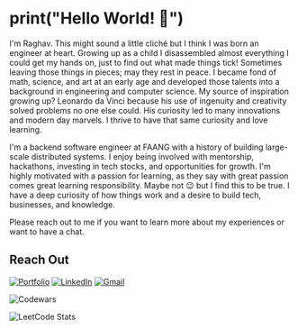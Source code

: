 <!--
**raghavthakur/raghavthakur** is a ✨ _special_ ✨ repository because its `README.md` (this file) appears on your GitHub profile.

Here are some ideas to get you started:

- 🔭 I’m currently working on ...
- 🌱 I’m currently learning ...
- 👯 I’m looking to collaborate on ...
- 🤔 I’m looking for help with ...
- 💬 Ask me about ...
- 📫 How to reach me: ...
- 😄 Pronouns: ...
- ⚡ Fun fact: ...
-->

# print("Hello World! 👋")
I'm Raghav. This might sound a little cliché but I think I was born an engineer at heart. Growing up as a child I disassembled almost everything I could get my hands on, just to find out what made things tick! Sometimes leaving those things in pieces; may they rest in peace. I became fond of math, science, and art at an early age and developed those talents into a background in engineering and computer science. My source of inspiration growing up? Leonardo da Vinci because his use of ingenuity and creativity solved problems no one else could. His curiosity led to many innovations and modern day marvels. I thrive to have that same curiosity and love learning.

I'm a backend software engineer at FAANG with a history of building large-scale distributed systems. I enjoy being involved with mentorship, hackathons, investing in tech stocks, and opportunities for growth. I'm highly motivated with a passion for learning, as they say with great passion comes great learning responsibility. Maybe not 😉 but I find this to be true. I have a deep curiosity of how things work and a desire to build tech, businesses, and knowledge.

Please reach out to me if you want to learn more about my experiences or want to have a chat.

## Reach Out
[![Portfolio](https://img.shields.io/badge/Portfolio-%23000000.svg?style=for-the-badge&logo=firefox&logoColor=#FF7139)](https://www.raghavthakur.dev) 	[![LinkedIn](https://img.shields.io/badge/linkedin-%230077B5.svg?style=for-the-badge&logo=linkedin&logoColor=white)](https://www.linkedin.com/in/raghavthakur/)  [![Gmail](https://img.shields.io/badge/Gmail-D14836?style=for-the-badge&logo=gmail&logoColor=white)](mailto:raghav.thakur.rt.20@gmail.com)

![Codewars](https://github.r2v.ch/codewars?user=raghavthakur&name=true&top_languages=true&stroke=%23b362ff&theme=gradient_midnight_puple)

![LeetCode Stats](https://leetcard.jacoblin.cool/raghav_thakur?theme=wtf&font=Source%20Code%20Pro&ext=activity)
